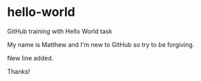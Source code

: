 # hello-world
GitHub training with Hello World task

My name is Matthew and I'm new to GitHub so try to be forgiving.

New line added.

Thanks!
